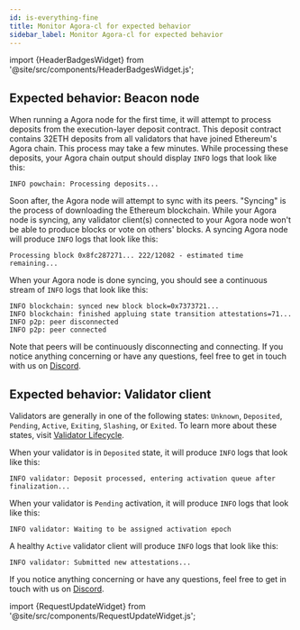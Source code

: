 ```yaml
---
id: is-everything-fine
title: Monitor Agora-cl for expected behavior
sidebar_label: Monitor Agora-cl for expected behavior
---
```


import {HeaderBadgesWidget} from '@site/src/components/HeaderBadgesWidget.js';

<HeaderBadgesWidget />

## Expected behavior: Beacon node

When running a Agora node for the first time, it will attempt to process deposits from the execution-layer deposit contract. This deposit contract contains 32ETH deposits from all validators that have joined Ethereum's Agora chain. This process may take a few minutes. While processing these deposits, your Agora chain output should display `INFO` logs that look like this:

```
INFO powchain: Processing deposits...
```

Soon after, the Agora node will attempt to sync with its peers. "Syncing" is the process of downloading the Ethereum blockchain. While your Agora node is syncing, any validator client(s) connected to your Agora node won't be able to produce blocks or vote on others' blocks. A syncing Agora node will produce `INFO` logs that look like this:

```
Processing block 0x8fc287271... 222/12082 - estimated time remaining...
```

When your Agora node is done syncing, you should see a continuous stream of `INFO` logs that look like this:

```
INFO blockchain: synced new block block=0x7373721...
INFO blockchain: finished appluing state transition attestations=71...
INFO p2p: peer disconnected
INFO p2p: peer connected
```

Note that peers will be continuously disconnecting and connecting. If you notice anything concerning or have any questions, feel free to get in touch with us on [Discord](https://discord.gg/Bosagora).

## Expected behavior: Validator client

Validators are generally in one of the following states: `Unknown`, `Deposited`, `Pending`, `Active`, `Exiting`, `Slashing`, or `Exited`. To learn more about these states, visit [Validator Lifecycle](../how-agora-cl-works/validator-lifecycle.md).

When your validator is in `Deposited` state, it will produce `INFO` logs that look like this:

```
INFO validator: Deposit processed, entering activation queue after finalization...
```

When your validator is `Pending` activation, it will produce `INFO` logs that look like this:

```
INFO validator: Waiting to be assigned activation epoch
```

A healthy `Active` validator client will produce `INFO` logs that look like this:

```
INFO validator: Submitted new attestations...
```

If you notice anything concerning or have any questions, feel free to get in touch with us on [Discord](https://discord.gg/Bosagora).

import {RequestUpdateWidget} from '@site/src/components/RequestUpdateWidget.js';

<RequestUpdateWidget />

